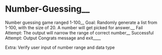 ﻿# Number-Guessing__
Number guessing game ranged 1-100__
Goal: Randomly generate a list from 1-100, with the size of 20. A number will get picked for answer.__
Fail Attempt: The output will narrow the range of correct number__
Successful Attempt: Output Congrats message and exit____

Extra: Verify user input of number range and data type
